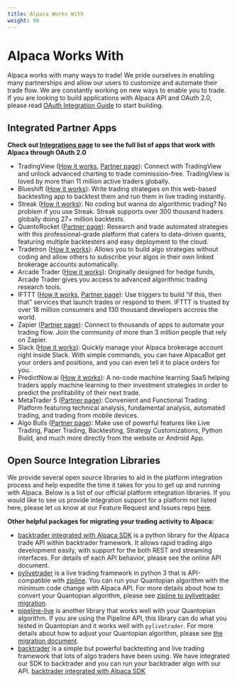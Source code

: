 ```yaml
---
title: Alpaca Works With
weight: 90
---
```


# Alpaca Works With
Alpaca works with many ways to trade! We pride ourselves in enabling many partnerships and allow our users to customize and automate their trade flow. We are constantly working on new ways to enable you to trade. If you are looking to build applications with Alpaca API and OAuth 2.0, please read [OAuth Integration Guide](https://alpaca.markets/docs/build-apps_services-with-alpaca/oauth-guide/) to start building.


## Integrated Partner Apps

**Check out [Integrations page](https://alpaca.markets/integrations) to see the full list of apps that work with Alpaca through OAuth 2.0**

* TradingView ([How it works](./tradingview), [Partner page](https://tradingview.com/broker/Alpaca)): Connect with TradingView and unlock advanced charting to trade commission-free. TradingView is loved by more than 11 million active traders globally.
* Blueshift ([How it works](./blueshift)): Write trading strategies on this web-based backtesting app to backtest them and run them in live trading instantly.
* Streak ([How it works](https://blog.streak.world/2020/06/22/introducing-alpaca-on-streak-with-0-commission-trading/)): No coding but wanna do algorithmic trading? No problem if you use Streak. Streak supports over 300 thousand traders globally doing 27+ million backtests.
* QuantoRocket ([Partner page](https://www.quantrocket.com/alpaca/)): Research and trade automated strategies with this professional-grade platform that caters to data-driven quants, featuring multiple backtesters and easy deployment to the cloud. 
* Tradetron ([How it works](https://www.youtube.com/watch?v=nzLcNJDeP74&feature=youtu.be)): Allows you to build algo strategies without coding and allow others to subscribe your algos in their own linked brokerage accounts automatically.
* Arcade Trader ([How it works](https://medium.com/@arcade_trader/algorithmic-trading-for-beginners-part-1-d6589d4beb05)): Originally designed for hedge funds, Arcade Trader gives you access to advanced algorithmic trading research tools.
* IFTTT ([How it works](./ifttt), [Partner page](https://ifttt.com/alpaca)): Use triggers to build “if this, then that” services that launch trades or respond to them. IFTTT is trusted by over 18 million consumers and 130 thousand developers accross the world.
* Zapier ([Partner page](https://zapier.com/apps/alpaca/integrations)): Connect to thousands of apps to automate your trading flow. Join the community of more than 3 million people that rely on Zapier.
* Slack ([How it works](https://alpaca.markets/docs/alpaca-works-with/alpaca-for-slack/)): Quickly manage your Alpaca brokerage account right inside Slack. With simple commands, you can have AlpacaBot get your orders and positions, and you can even tell it to place orders for you.
* PredictNow.ai ([How it works](./predictnow)): A no-code machine learning SaaS helping traders apply machine learning to their investment strategies in order to predict the profitability of their next trade.
* MetaTrader 5 ([Partner page](https://www.metatrader5.com/en/terminal/help/startworking/acc_open)): Convenient and Functional Trading Platform featuring technical analysis, fundamental analysis, automated trading, and trading from mobile devices.
* Algo Bulls ([Partner page](https://help.algobulls.com/broker/alpaca/)): Make use of powerful features like Live Trading, Paper Trading, Backtesting, Strategy Customizations, Python Build, and much more directly from the website or Android App.


## Open Source Integration Libraries
We provide several open source libraries to aid in the platform integration process and help expedite the time it takes for you to get up and running with Alpaca. Below is a list of our official platform integration libraries. If you would like to see us provide integration support for a platform not listed here, please let us know at our Feature Request and Issues repo
[here](https://github.com/alpacahq/Alpaca-API).


**Other helpful packages for migrating your trading activity to Alpaca:**

* [backtrader integrated with Alpaca SDK](https://github.com/alpacahq/alpaca-backtrader-api/) is a python library for the Alpaca trade API within backtrader framework. It allows rapid trading algo development easily, with support for the both REST and streaming interfaces. For details of each API behavior, please see the online API document.
* [pylivetrader](https://github.com/alpacahq/pylivetrader/) is a live trading framework in
python 3 that is API-compatible with [zipline](https://github.com/quantopian/zipline/). You can run your Quantopian algorithm with the minimum code change with Alpaca API. For more details about how to convert your Quantopian algorithm, please see
[zipline to pylivetrader migration](./zipline-to-pylivetrader/).
* [pipeline-live](https://github.com/alpacahq/pipeline-live/) is another library
that works well with your Quantopian algorithm. If you are using the Pipeline API, this library can do what you tested in Quantopian and it works well with `pylivetrader`. For more details about how to adjust your Quantopian algorithm, please see [the migration document](./quantopian-to-pipeline-live/).
* [backtrader](https://github.com/backtrader/backtrader/) is a simple but powerful backtesting and live trading framework that lots of algo traders have been using. We have integrated our SDK to backtrader
and you can run your backtrader algo with our API. [backtrader integrated with Alpaca SDK](https://github.com/alpacahq/alpaca-backtrader-api/)
